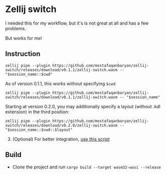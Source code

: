 # Zellij switch
I needed this for my workflow, but it's is not great at all and has a few problems.

But works for me!

## Instruction

    zellij pipe --plugin https://github.com/mostafaqanbaryan/zellij-switch/releases/download/v0.1.1/zellij-switch.wasm -- "$session_name::$cwd"

As of version 0.1.1, this works without specifying `$cwd`:

    zellij pipe --plugin https://github.com/mostafaqanbaryan/zellij-switch/releases/download/v0.1.1/zellij-switch.wasm -- "$session_name"

Starting at version 0.2.0, you may additionally specify a layout (without .kdl extension) in the third position:

    zellij pipe --plugin https://github.com/mostafaqanbaryan/zellij-switch/releases/download/v0.2.0/zellij-switch.wasm -- "$session_name::$cwd::$layout"

3. (Optional) For better integration, [use this script](https://github.com/mostafaqanbaryan/dotfiles/blob/main/scripts/sessions)

## Build
- Clone the project and run `cargo build --target wasm32-wasi --release`
